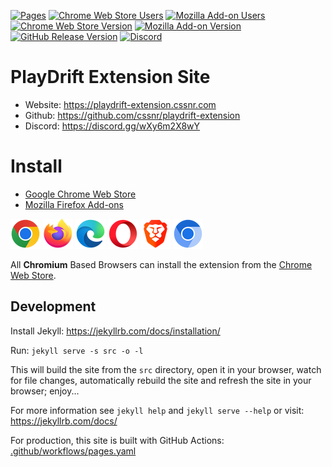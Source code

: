[![Pages](https://img.shields.io/github/actions/workflow/status/cssnr/playdrift-extension-site/pages.yaml?logo=github&logoColor=white&label=pages)](https://github.com/cssnr/playdrift-extension-site/actions/workflows/pages.yaml)
[![Chrome Web Store Users](https://img.shields.io/chrome-web-store/users/anlkpnbhiiojmedlkchcdmigkdccnmcn?logo=google&logoColor=white&label=google%20users)](https://chrome.google.com/webstore/detail/playdrift-extension/anlkpnbhiiojmedlkchcdmigkdccnmcn)
[![Mozilla Add-on Users](https://img.shields.io/amo/users/playdrift-extension?logo=mozilla&label=mozilla%20users)](https://addons.mozilla.org/addon/playdrift-extension)
[![Chrome Web Store Version](https://img.shields.io/chrome-web-store/v/anlkpnbhiiojmedlkchcdmigkdccnmcn?label=chrome&logo=googlechrome)](https://chrome.google.com/webstore/detail/playdrift-extension/anlkpnbhiiojmedlkchcdmigkdccnmcn)
[![Mozilla Add-on Version](https://img.shields.io/amo/v/playdrift-extension?label=firefox&logo=firefox)](https://addons.mozilla.org/addon/playdrift-extension)
[![GitHub Release Version](https://img.shields.io/github/v/release/cssnr/playdrift-extension?logo=github&logoColor=white)](https://github.com/cssnr/playdrift-extension/releases/latest)
[![Discord](https://img.shields.io/discord/899171661457293343?logo=discord&logoColor=white&label=discord&color=7289da)](https://discord.gg/wXy6m2X8wY)

# PlayDrift Extension Site

* Website: https://playdrift-extension.cssnr.com
* Github: https://github.com/cssnr/playdrift-extension
* Discord: https://discord.gg/wXy6m2X8wY

# Install

* [Google Chrome Web Store](https://chrome.google.com/webstore/detail/playdrift-extension/anlkpnbhiiojmedlkchcdmigkdccnmcn)
* [Mozilla Firefox Add-ons](https://addons.mozilla.org/addon/playdrift-extension)

[![Chrome](https://raw.githubusercontent.com/smashedr/logo-icons/master/browsers/chrome_48.png)](https://chromewebstore.google.com/detail/playdrift-extension/anlkpnbhiiojmedlkchcdmigkdccnmcn)
[![Firefox](https://raw.githubusercontent.com/smashedr/logo-icons/master/browsers/firefox_48.png)](https://addons.mozilla.org/addon/playdrift-extension)
[![Edge](https://raw.githubusercontent.com/smashedr/logo-icons/master/browsers/edge_48.png)](https://chromewebstore.google.com/detail/playdrift-extension/anlkpnbhiiojmedlkchcdmigkdccnmcn)
[![Opera](https://raw.githubusercontent.com/smashedr/logo-icons/master/browsers/opera_48.png)](https://chromewebstore.google.com/detail/playdrift-extension/anlkpnbhiiojmedlkchcdmigkdccnmcn)
[![Brave](https://raw.githubusercontent.com/smashedr/logo-icons/master/browsers/brave_48.png)](https://chromewebstore.google.com/detail/playdrift-extension/anlkpnbhiiojmedlkchcdmigkdccnmcn)
[![Chromium](https://raw.githubusercontent.com/smashedr/logo-icons/master/browsers/chromium_48.png)](https://chromewebstore.google.com/detail/playdrift-extension/anlkpnbhiiojmedlkchcdmigkdccnmcn)

All **Chromium** Based Browsers can install the extension from the
[Chrome Web Store](https://chrome.google.com/webstore/detail/playdrift-extension/anlkpnbhiiojmedlkchcdmigkdccnmcn).

## Development

Install Jekyll: https://jekyllrb.com/docs/installation/

Run: `jekyll serve -s src -o -l`

This will build the site from the `src` directory, open it in your browser, watch for file changes, automatically
rebuild the site and refresh the site in your browser; enjoy...

For more information see `jekyll help` and `jekyll serve --help` or visit: https://jekyllrb.com/docs/

For production, this site is built with GitHub Actions: [.github/workflows/pages.yaml](.github%2Fworkflows%2Fpages.yaml)
